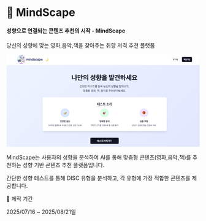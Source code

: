 # 🌙 MindScape

#### 성향으로 연결되는 콘텐츠 추천의 시작 - MindScape

당신의 성향에 맞는 영화,음악,책을 찾아주는 취향 저격 추천 플랫폼

<p align="center">
  <img src="infrastructure/mindscape2.png" width="800"/>
  <!-- <img src="infrastructure/minscape1.png" width="600"/> --!>
</p>
MindScape는 사용자의 성향을 분석하여 AI를 통해 맞춤형 콘텐츠(영화,음악,책)를 추천하는 성향 기반 콘텐츠 추천 플랫폼입니다.
  
간단한 성향 테스트를 통해 DISC 유형을 분석하고, 각 유형에 가장 적합한 콘텐츠를 제공합니다.

📅 제작 기간

2025/07/16 ~ 2025/08/21일 

